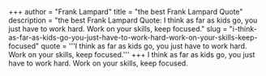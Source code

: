 +++
author = "Frank Lampard"
title = "the best Frank Lampard Quote"
description = "the best Frank Lampard Quote: I think as far as kids go, you just have to work hard. Work on your skills, keep focused."
slug = "i-think-as-far-as-kids-go-you-just-have-to-work-hard-work-on-your-skills-keep-focused"
quote = '''I think as far as kids go, you just have to work hard. Work on your skills, keep focused.'''
+++
I think as far as kids go, you just have to work hard. Work on your skills, keep focused.

